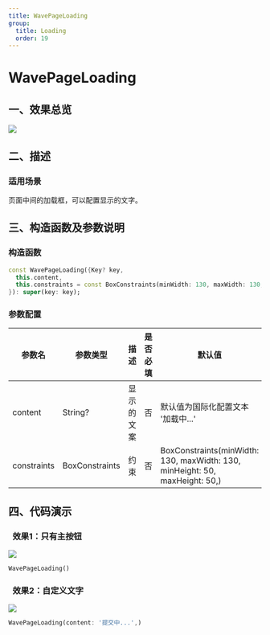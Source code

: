 ```yaml
---
title: WavePageLoading
group:
  title: Loading
  order: 19
---
```


# WavePageLoading

## 一、效果总览

![](./img/WavePageLoadingDemo1.png)

## 二、描述

### 适用场景

页面中间的加载框，可以配置显示的文字。

## 三、构造函数及参数说明

### 构造函数

```dart
const WavePageLoading({Key? key,
  this.content,
  this.constraints = const BoxConstraints(minWidth: 130, maxWidth: 130, minHeight: 50, maxHeight: 50,),
}): super(key: key);
```
### 参数配置

| **参数名** | **参数类型** | **描述** | **是否必填** | **默认值** |
| --- | --- | --- | --- | --- |
| content | String? | 显示的文案 | 否 | 默认值为国际化配置文本 '加载中...' |
| constraints | BoxConstraints | 约束 | 否 |  BoxConstraints(minWidth: 130, maxWidth: 130, minHeight: 50, maxHeight: 50,) |
## 四、代码演示

###  效果1：只有主按钮

![](./img/WavePageLoadingDemo1.png) 


```dart
WavePageLoading()  
```

###  效果2：自定义文字


![](./img/WavePageLoadingDemo2.png) 


```dart
WavePageLoading(content: '提交中...',)
```
